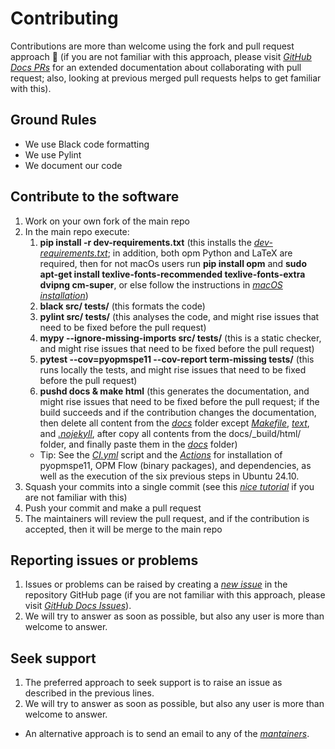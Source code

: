 # Contributing

Contributions are more than welcome using the fork and pull request approach 🙂 (if you are not familiar with this approach, please visit [_GitHub Docs PRs_](https://docs.github.com/en/pull-requests/collaborating-with-pull-requests) for an extended documentation about collaborating with pull request; also, looking at previous merged pull requests helps to get familiar with this).

## Ground Rules

- We use Black code formatting
- We use Pylint
- We document our code

## Contribute to the software

1. Work on your own fork of the main repo
1. In the main repo execute:
    1. **pip install -r dev-requirements.txt** (this installs the [_dev-requirements.txt_](https://github.com/cssr-tools/pyopmspe11/blob/main/dev-requirements.txt); in addition, both opm Python and LaTeX are required, then for not macOs users run **pip install opm** and **sudo apt-get install texlive-fonts-recommended texlive-fonts-extra dvipng cm-super**, or else follow the instructions in [_macOS installation_](https://cssr-tools.github.io/pyopmspe11/installation.html#source-build-in-macos))
    1. **black src/ tests/** (this formats the code)
    1. **pylint src/ tests/** (this analyses the code, and might rise issues that need to be fixed before the pull request)
    1. **mypy --ignore-missing-imports src/ tests/** (this is a static checker, and might rise issues that need to be fixed before the pull request)
    1. **pytest --cov=pyopmspe11 --cov-report term-missing tests/** (this runs locally the tests, and might rise issues that need to be fixed before the pull request)
    1. **pushd docs & make html** (this generates the documentation, and might rise issues that need to be fixed before the pull request; if the build succeeds and if the contribution changes the documentation, then delete all content from the [_docs_](https://github.com/cssr-tools/pyopmspe11/tree/main/docs) folder except [_Makefile_](https://github.com/OPM/pyopmspe11/blob/main/docs/Makefile), [_text_](https://github.com/OPM/pyopmspe11/blob/main/docs/text), and [_.nojekyll_](https://github.com/OPM/pyopmspe11/blob/main/docs/.nojekyll), after copy all contents from the docs/_build/html/ folder, and finally paste them in the [_docs_](https://github.com/cssr-tools/pyopmspe11/tree/main/docs) folder)
    * Tip: See the [_CI.yml_](https://github.com/cssr-tools/pyopmspe11/blob/main/.github/workflows/CI.yml) script and the [_Actions_](https://github.com/cssr-tools/pyopmspe11/actions) for installation of pyopmspe11, OPM Flow (binary packages), and dependencies, as well as the execution of the six previous steps in Ubuntu 24.10.
1. Squash your commits into a single commit (see this [_nice tutorial_](https://gist.github.com/lpranam/4ae996b0a4bc37448dc80356efbca7fa) if you are not familiar with this)
1. Push your commit and make a pull request
1. The maintainers will review the pull request, and if the contribution is accepted, then it will be merge to the main repo 

## Reporting issues or problems

1. Issues or problems can be raised by creating a [_new issue_](https://github.com/cssr-tools/pyopmspe11/issues) in the repository GitHub page (if you are not familiar with this approach, please visit [_GitHub Docs Issues_](https://docs.github.com/en/issues/tracking-your-work-with-issues)).
1. We will try to answer as soon as possible, but also any user is more than welcome to answer. 

## Seek support

1. The preferred approach to seek support is to raise an issue as described in the previous lines.
1. We will try to answer as soon as possible, but also any user is more than welcome to answer.
- An alternative approach is to send an email to any of the [_mantainers_](https://github.com/cssr-tools/pyopmspe11/blob/main/pyproject.toml). 